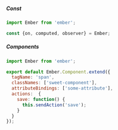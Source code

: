 ##### Const
```javascript
import Ember from 'ember';

const {on, computed, observer} = Ember;
```

##### Components
```javascript
import Ember from 'ember';

export default Ember.Component.extend({
  tagName: 'span',
  classNames: ['sweet-component'],
  attributeBindings: ['some-attribute'],
  actions:  {
    save: function() {
      this.sendAction('save');
    }
  }
});
```
